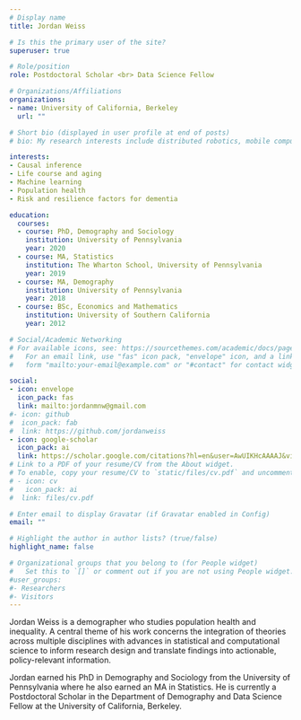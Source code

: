 ```yaml
---
# Display name
title: Jordan Weiss

# Is this the primary user of the site?
superuser: true

# Role/position
role: Postdoctoral Scholar <br> Data Science Fellow

# Organizations/Affiliations
organizations:
- name: University of California, Berkeley
  url: ""

# Short bio (displayed in user profile at end of posts)
# bio: My research interests include distributed robotics, mobile computing and programmable matter.

interests:
- Causal inference
- Life course and aging
- Machine learning
- Population health
- Risk and resilience factors for dementia

education:
  courses:
  - course: PhD, Demography and Sociology
    institution: University of Pennsylvania
    year: 2020
  - course: MA, Statistics
    institution: The Wharton School, University of Pennsylvania
    year: 2019
  - course: MA, Demography
    institution: University of Pennsylvania
    year: 2018
  - course: BSc, Economics and Mathematics
    institution: University of Southern California
    year: 2012

# Social/Academic Networking
# For available icons, see: https://sourcethemes.com/academic/docs/page-builder/#icons
#   For an email link, use "fas" icon pack, "envelope" icon, and a link in the
#   form "mailto:your-email@example.com" or "#contact" for contact widget.

social:
- icon: envelope
  icon_pack: fas
  link: mailto:jordanmnw@gmail.com
#- icon: github
#  icon_pack: fab
#  link: https://github.com/jordanweiss
- icon: google-scholar
  icon_pack: ai
  link: https://scholar.google.com/citations?hl=en&user=AwUIKHcAAAAJ&view_op=list_works&sortby=pubdate
# Link to a PDF of your resume/CV from the About widget.
# To enable, copy your resume/CV to `static/files/cv.pdf` and uncomment the lines below.
# - icon: cv
#   icon_pack: ai
#  link: files/cv.pdf

# Enter email to display Gravatar (if Gravatar enabled in Config)
email: ""

# Highlight the author in author lists? (true/false)
highlight_name: false

# Organizational groups that you belong to (for People widget)
#   Set this to `[]` or comment out if you are not using People widget.
#user_groups:
#- Researchers
#- Visitors
---
```


Jordan Weiss is a demographer who studies population health and inequality. A central theme of his work concerns the integration of theories across multiple disciplines with advances in statistical and computational science to inform research design and translate findings into actionable, policy-relevant information. 

Jordan earned his PhD in Demography and Sociology from the University of Pennsylvania where he also earned an MA in Statistics. He is currently a Postdoctoral Scholar in the Department of Demography and Data Science Fellow at the University of California, Berkeley.